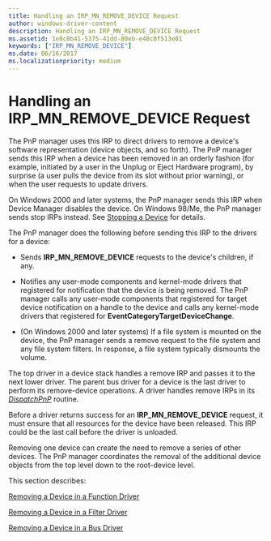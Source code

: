 ```yaml
---
title: Handling an IRP_MN_REMOVE_DEVICE Request
author: windows-driver-content
description: Handling an IRP_MN_REMOVE_DEVICE Request
ms.assetid: 1e0c8b41-5375-41dd-80eb-e48c0f513e01
keywords: ["IRP_MN_REMOVE_DEVICE"]
ms.date: 06/16/2017
ms.localizationpriority: medium
---
```


# Handling an IRP\_MN\_REMOVE\_DEVICE Request





The PnP manager uses this IRP to direct drivers to remove a device's software representation (device objects, and so forth). The PnP manager sends this IRP when a device has been removed in an orderly fashion (for example, initiated by a user in the Unplug or Eject Hardware program), by surprise (a user pulls the device from its slot without prior warning), or when the user requests to update drivers.

On Windows 2000 and later systems, the PnP manager sends this IRP when Device Manager disables the device. On Windows 98/Me, the PnP manager sends stop IRPs instead. See [Stopping a Device](stopping-a-device.md) for details.

The PnP manager does the following before sending this IRP to the drivers for a device:

-   Sends **IRP\_MN\_REMOVE\_DEVICE** requests to the device's children, if any.

-   Notifies any user-mode components and kernel-mode drivers that registered for notification that the device is being removed. The PnP manager calls any user-mode components that registered for target device notification on a handle to the device and calls any kernel-mode drivers that registered for **EventCategoryTargetDeviceChange**.

-   (On Windows 2000 and later systems) If a file system is mounted on the device, the PnP manager sends a remove request to the file system and any file system filters. In response, a file system typically dismounts the volume.

The top driver in a device stack handles a remove IRP and passes it to the next lower driver. The parent bus driver for a device is the last driver to perform its remove-device operations. A driver handles remove IRPs in its [*DispatchPnP*](https://msdn.microsoft.com/library/windows/hardware/ff543341) routine.

Before a driver returns success for an **IRP\_MN\_REMOVE\_DEVICE** request, it must ensure that all resources for the device have been released. This IRP could be the last call before the driver is unloaded.

Removing one device can create the need to remove a series of other devices. The PnP manager coordinates the removal of the additional device objects from the top level down to the root-device level.

This section describes:

[Removing a Device in a Function Driver](removing-a-device-in-a-function-driver.md)

[Removing a Device in a Filter Driver](removing-a-device-in-a-filter-driver.md)

[Removing a Device in a Bus Driver](removing-a-device-in-a-bus-driver.md)

 

 




